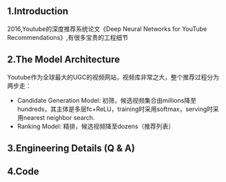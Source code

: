 ## 1.Introduction
2016,Youtube的深度推荐系统论文《Deep Neural Networks for YouTube Recommendations》,有很多宝贵的工程细节

## 2.The Model Architecture
Youtube作为全球最大的UGC的视频网站，视频库非常之大，整个推荐过程分为两步走：
- Candidate Generation Model: 初筛，候选视频集合由millions降至hundreds，其主体是多层fc+ReLU，training时采用softmax，serving时采用nearest neighbor search.
- Ranking Model: 精排，候选视频降至dozens（推荐列表）

## 3.Engineering Details (Q & A)

## 4.Code


